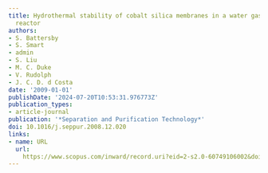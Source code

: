 ```yaml
---
title: Hydrothermal stability of cobalt silica membranes in a water gas shift membrane
  reactor
authors:
- S. Battersby
- S. Smart
- admin
- S. Liu
- M. C. Duke
- V. Rudolph
- J. C. D. d Costa
date: '2009-01-01'
publishDate: '2024-07-20T10:53:31.976773Z'
publication_types:
- article-journal
publication: '*Separation and Purification Technology*'
doi: 10.1016/j.seppur.2008.12.020
links:
- name: URL
  url: 
    https://www.scopus.com/inward/record.uri?eid=2-s2.0-60749106002&doi=10.1016%2fj.seppur.2008.12.020&partnerID=40&md5=097bdc40b7c8ab351b3e6a4fc18d8981
---
```

